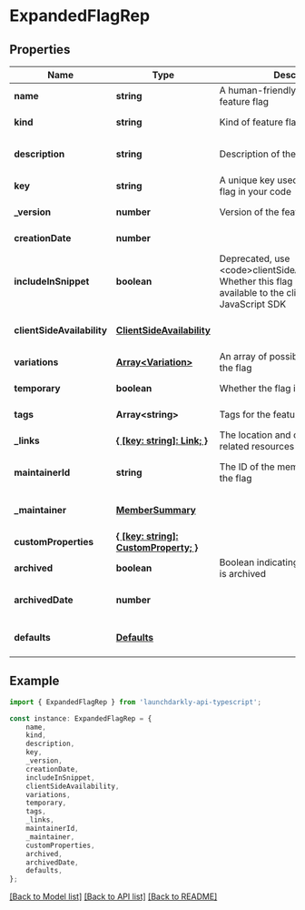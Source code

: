 # ExpandedFlagRep


## Properties

Name | Type | Description | Notes
------------ | ------------- | ------------- | -------------
**name** | **string** | A human-friendly name for the feature flag | [default to undefined]
**kind** | **string** | Kind of feature flag | [default to undefined]
**description** | **string** | Description of the feature flag | [optional] [default to undefined]
**key** | **string** | A unique key used to reference the flag in your code | [default to undefined]
**_version** | **number** | Version of the feature flag | [default to undefined]
**creationDate** | **number** |  | [default to undefined]
**includeInSnippet** | **boolean** | Deprecated, use &lt;code&gt;clientSideAvailability&lt;/code&gt;. Whether this flag should be made available to the client-side JavaScript SDK | [optional] [default to undefined]
**clientSideAvailability** | [**ClientSideAvailability**](ClientSideAvailability.md) |  | [optional] [default to undefined]
**variations** | [**Array&lt;Variation&gt;**](Variation.md) | An array of possible variations for the flag | [default to undefined]
**temporary** | **boolean** | Whether the flag is a temporary flag | [default to undefined]
**tags** | **Array&lt;string&gt;** | Tags for the feature flag | [default to undefined]
**_links** | [**{ [key: string]: Link; }**](Link.md) | The location and content type of related resources | [default to undefined]
**maintainerId** | **string** | The ID of the member who maintains the flag | [optional] [default to undefined]
**_maintainer** | [**MemberSummary**](MemberSummary.md) |  | [optional] [default to undefined]
**customProperties** | [**{ [key: string]: CustomProperty; }**](CustomProperty.md) |  | [default to undefined]
**archived** | **boolean** | Boolean indicating if the feature flag is archived | [default to undefined]
**archivedDate** | **number** |  | [optional] [default to undefined]
**defaults** | [**Defaults**](Defaults.md) |  | [optional] [default to undefined]

## Example

```typescript
import { ExpandedFlagRep } from 'launchdarkly-api-typescript';

const instance: ExpandedFlagRep = {
    name,
    kind,
    description,
    key,
    _version,
    creationDate,
    includeInSnippet,
    clientSideAvailability,
    variations,
    temporary,
    tags,
    _links,
    maintainerId,
    _maintainer,
    customProperties,
    archived,
    archivedDate,
    defaults,
};
```

[[Back to Model list]](../README.md#documentation-for-models) [[Back to API list]](../README.md#documentation-for-api-endpoints) [[Back to README]](../README.md)
